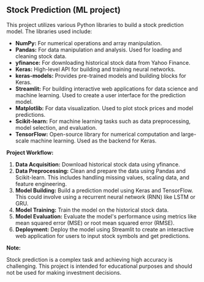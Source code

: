 ## Stock Prediction (ML project)

This project utilizes various Python libraries to build a stock prediction model. The libraries used include:

* **NumPy:** For numerical operations and array manipulation.
* **Pandas:** For data manipulation and analysis. Used for loading and cleaning stock data.
* **yfinance:** For downloading historical stock data from Yahoo Finance.
* **Keras:** High-level API for building and training neural networks.
* **keras-models:** Provides pre-trained models and building blocks for Keras.
* **Streamlit:** For building interactive web applications for data science and machine learning. Used to create a user interface for the prediction model.
* **Matplotlib:** For data visualization. Used to plot stock prices and model predictions.
* **Scikit-learn:** For machine learning tasks such as data preprocessing, model selection, and evaluation.
* **TensorFlow:** Open-source library for numerical computation and large-scale machine learning. Used as the backend for Keras.

**Project Workflow:**

1. **Data Acquisition:** Download historical stock data using yfinance.
2. **Data Preprocessing:** Clean and prepare the data using Pandas and Scikit-learn. This includes handling missing values, scaling data, and feature engineering.
3. **Model Building:** Build a prediction model using Keras and TensorFlow. This could involve using a recurrent neural network (RNN) like LSTM or GRU.
4. **Model Training:** Train the model on the historical stock data.
5. **Model Evaluation:** Evaluate the model's performance using metrics like mean squared error (MSE) or root mean squared error (RMSE).
6. **Deployment:** Deploy the model using Streamlit to create an interactive web application for users to input stock symbols and get predictions.

**Note:**

Stock prediction is a complex task and achieving high accuracy is challenging. This project is intended for educational purposes and should not be used for making investment decisions.
